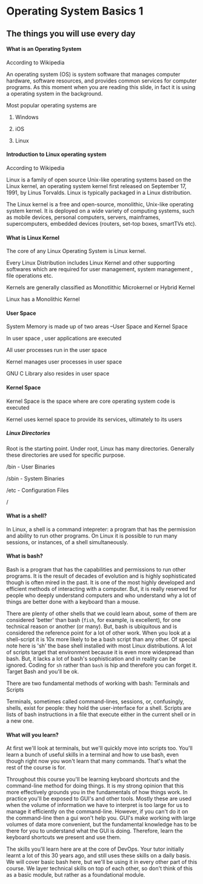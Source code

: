 # Operating System Basics 1

## The things you will use every day


#### What is an Operating System

According to Wikipedia 

An operating system (OS) is system software that manages computer hardware, software resources, and provides common services for computer programs. As this moment when you are reading this slide, in fact it is using a operating system in the background.

Most popular operating systems are  

1. Windows 

2. iOS

3. Linux

#### Introduction to Linux operating system

According to Wikipedia

Linux is a family of open source Unix-like operating systems based on the Linux kernel, an operating system kernel first released on September 17, 1991, by Linus Torvalds. Linux is typically packaged in a Linux distribution.

The Linux kernel is a free and open-source, monolithic, Unix-like operating system kernel. 
It is deployed on a wide variety of computing systems, such as mobile devices, personal computers, servers, mainframes, supercomputers, embedded devices (routers, set-top boxes, smartTVs etc).

#### What is Linux Kernel

The core of any Linux Operating System is Linux kernel.

Every Linux Distribution includes Linux Kernel and other supporting softwares which are required for user management, system management , file operations etc.

Kernels are generally classified as Monotlithic Microkernel or Hybrid Kernel

Linux has a Monolithic Kernel


#### User Space

System Memory  is made up of two areas –User Space and  Kernel Space 

In user space , user applications are executed

All user processes run in the user space

Kernel manages user processes in user space

GNU C Library also resides in user space


#### Kernel Space 

Kernel Space is the space where are core operating system code is executed

Kernel uses kernel space to provide its services, ultimately to its users


##### Linux Directories

Root is the starting point. Under root, Linux has many directories. Generally these directories are used for specific purpose.


/bin - User Binaries

/sbin - System Binaries

/etc - Configuration Files

/





#### What is a shell?
In Linux, a shell is a command intepreter: a program that has the permission and ability to run other programs. On Linux it is possible to run many sessions, or instances, of a shell simultaneously.

#### What is bash?
Bash is a program that has the capabilities and permissions to run other programs. It is the result of decades of evolution and is highly sophisticated though is often mired in the past. It is one of the most highly developed and efficient methods of interacting with a computer. But, it is really reserved for people who deeply understand computers and who understand why a lot of things are better done with a keyboard than a mouse.


There are plenty of other shells that we could learn about, some of them are considered 'better' than bash (`fish`, for example, is excellent), for one technical reason or another (or many). But, bash is ubiquitous and is considered the reference point for a lot of other work. When you look at a shell-script it is 10x more likely to be a bash script than any other. Of special note here is 'sh' the base shell installed with most Linux distributions. A lot of scripts target that environment because it is even more widespread than bash. But, it lacks a lot of bash's sophistication and in reality can be ignored. Coding for `sh` rather than `bash` is hip and therefore you can forget it. Target Bash and you'll be ok.

There are two fundamental methods of working with bash: Terminals and Scripts

Terminals, sometimes called command-lines, sessions, or, confusingly, shells, exist for people: they hold the user-interface for a shell. Scripts are lists of bash instructions in a file that execute either in the current shell or in a new one. 

#### What will you learn?
At first we'll look at terminals, but we'll quickly move into scripts too. You'll learn a bunch of useful skills in a terminal and how to use bash, even though right now you won't learn that many commands. That's what the rest of the course is for.

Throughout this course you'll be learning keyboard shortcuts and the command-line method for doing things. It is my strong opinion that this more effectively grounds you in the fundamentals of how things work. In practice you'll be exposed to GUI's and other tools. Mostly these are used when the volume of information we have to interpret is too large for us to manage it efficiently on the command-line. However, if you can't do it on the command-line then a gui won't help you. GUI's make working with large volumes of data more convenient, but the fundamental knowledge has to be there for you to understand what the GUI is doing. Therefore, learn the keyboard shortcuts we present and use them.

The skills you'll learn here are at the core of DevOps. Your tutor initially learnt a lot of this 30 years ago, and still uses these skills on a daily basis. We will cover basic bash here, but we'll be using it in every other part of this course. We layer technical skills on top of each other, so don't think of this as a basic module, but rather as a foundational module.
